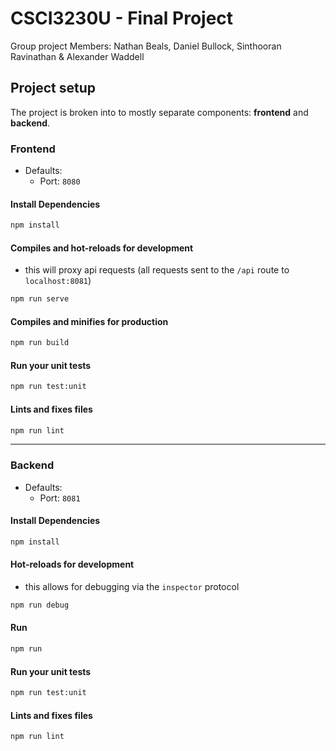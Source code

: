 # CSCI3230U - Final Project

Group project Members: Nathan Beals, Daniel Bullock, Sinthooran Ravinathan & Alexander Waddell


## Project setup

The project is broken into to mostly separate components: **frontend** and **backend**.

### Frontend

* Defaults:
  * Port: `8080`

#### Install Dependencies

```bash
npm install
```

#### Compiles and hot-reloads for development

* this will proxy api requests (all requests sent to the `/api` route to `localhost:8081`)

```bash
npm run serve
```

#### Compiles and minifies for production
```bash
npm run build
```

#### Run your unit tests
```bash
npm run test:unit
```

#### Lints and fixes files
```bash
npm run lint
```



---

### Backend

* Defaults:
  * Port: `8081`

#### Install Dependencies

```bash
npm install
```

#### Hot-reloads for development

* this allows for debugging via the `inspector` protocol

```bash
npm run debug
```

#### Run

```bash
npm run
```

#### Run your unit tests

```bash
npm run test:unit
```

#### Lints and fixes files

```bash
npm run lint
```



